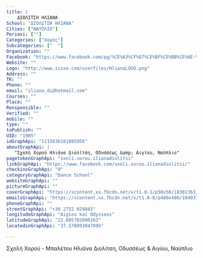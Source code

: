 ```yaml
---
title: |
    ΔΙΟΛΙΤΣΗ ΗΛΙΑΝΑ
School: "ΔΙΟΛΙΤΣΗ ΗΛΙΑΝΑ"
Cities: ["ΝΑΥΠΛΙΟ"]
Perioxi: [""]
Categories: ["Χορός"]
Subcategories: ["  "]
Organization: ""
Facebook: "https://www.facebook.com/pg/%CE%A3%CF%87%CE%BF%CE%BB%CE%AE-%CE%9A%CE%BB%CE%B1%CF%83%CF%83%CE%B9%CE%BA%CE%BF%CF%8D-%CE%BA%CE%B1%CE%B9-%CE%A3%CF%8D%CE%B3%CF%87%CF%81%CE%BF%CE%BD%CE%BF%CF%85-%CE%A7%CE%BF%CF%81%CE%BF%CF%8D-%CE%A7%CF%81%CE%B9%CF%83%CF%84%CE%AF%CE%BD%CE%B1-%CE%92%CE%AE%CF%87%CE%BF%CF%85-%CE%92%CE%B1%CE%BB%CE%B9%CE%BC%CE%AE%CF%84%CE%B7-298900833894478/about/?ref=page_internal"
Website: ""
Logo: "http://www.sisxe.com/userfiles/HlianaLOGO.png"
Address: ""
TK: ""
Phone: ""
email: "iliana_di@hotmail.com"
Courses: ""
Place: ""
Rensponsible: ""
Verified: ""
mobile: ""
type: ""
toPublish: ""
UID: "1905"
idGraphApi: "1115836181895956"
aboutGraphApi: | 
   "Σχολή Χορού Ηλιάνα Διολίτση, Οδυσσέως &amp; Αιγίου, Ναύπλιο"
pagetokenGraphApi: "sxoli.xorou.ilianadiolitsi"
linkGraphApi: "https://www.facebook.com/sxoli.xorou.ilianadiolitsi/"
checkinsGraphApi: "9"
categoryGraphApi: "Dance School"
websiteGraphApi: ""
pictureGraphApi: ""
coverGraphApi: "https://scontent.xx.fbcdn.net/v/t1.0-1/p50x50/18301363_1115843511895223_274072634301877870_n.jpg?oh=9a06a3a416eac2c3805da61e0f9f6874&amp;oe=5B35F14C"
emailsGraphApi: "https://scontent.xx.fbcdn.net/v/t1.0-0/p480x480/18403748_1122098371269737_2805010691371521629_n.jpg?oh=3ab5527a0dd9a9054bbe5f092f7bed77&amp;oe=5B0512D4"
phoneGraphApi: ""
streetGraphApi: "+30 2752 029845"
longitudeGraphApi: "Aigiou kai Odysseos"
latitudeGraphApi: "22.805702090263"
locatedinGraphApi: "37.578893847096"

---
```


Σχολή Χορού - Μπαλέτου Ηλιάνα Διολίτση, Οδυσσέως &amp; Αιγίου, Ναύπλιο

